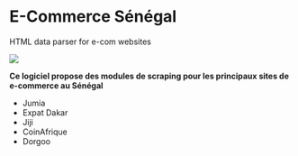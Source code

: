 E-Commerce Sénégal 
======
HTML data parser for e-com websites

![](https://th.bing.com/th/id/OIG4.PDJ2up0hUTuC8Xg6CHCM?pid=ImgGn)

**Ce logiciel propose des modules de scraping pour les principaux sites de e-commerce au Sénégal**
- Jumia
- Expat Dakar
- Jiji
- CoinAfrique
- Dorgoo
